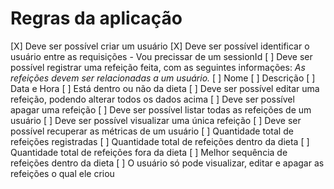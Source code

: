 # Regras da aplicação

[X] Deve ser possível criar um usuário
[X] Deve ser possível identificar o usuário entre as requisições
    - Vou precissar de um sessionId
[ ] Deve ser possível registrar uma refeição feita, com as seguintes informações:
    *As refeições devem ser relacionadas a um usuário.*
    [ ] Nome
    [ ] Descrição
    [ ] Data e Hora
    [ ] Está dentro ou não da dieta
[ ] Deve ser possível editar uma refeição, podendo alterar todos os dados acima
[ ] Deve ser possível apagar uma refeição
[ ] Deve ser possível listar todas as refeições de um usuário
[ ] Deve ser possível visualizar uma única refeição
[ ] Deve ser possível recuperar as métricas de um usuário
    [ ] Quantidade total de refeições registradas
    [ ] Quantidade total de refeições dentro da dieta
    [ ] Quantidade total de refeições fora da dieta
    [ ] Melhor sequência de refeições dentro da dieta
[ ] O usuário só pode visualizar, editar e apagar as refeições o qual ele criou